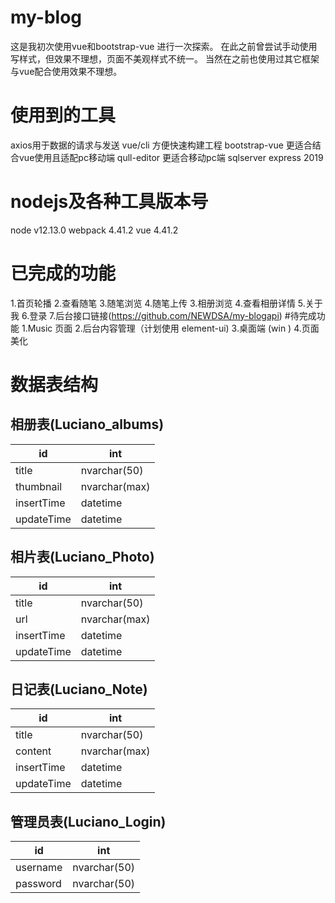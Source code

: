 # my-blog
这是我初次使用vue和bootstrap-vue 进行一次探索。
在此之前曾尝试手动使用写样式，但效果不理想，页面不美观样式不统一。
当然在之前也使用过其它框架与vue配合使用效果不理想。
# 使用到的工具
axios用于数据的请求与发送
vue/cli 方便快速构建工程
bootstrap-vue 更适合结合vue使用且适配pc移动端
qull-editor 更适合移动pc端
sqlserver express 2019
# nodejs及各种工具版本号
node v12.13.0
webpack 4.41.2
vue    4.41.2
# 已完成的功能
1.首页轮播
2.查看随笔
3.随笔浏览
4.随笔上传
3.相册浏览
4.查看相册详情
5.关于我
6.登录
7.后台接口链接(https://github.com/NEWDSA/my-blogapi)
#待完成功能
1.Music 页面
2.后台内容管理（计划使用 element-ui)
3.桌面端 (win )
4.页面美化
# 数据表结构
## 相册表(Luciano_albums)
| id         | int             |
|------------|-----------------|
| title      | nvarchar\(50\)  |
| thumbnail        | nvarchar\(max\) |
| insertTime | datetime        |
| updateTime | datetime        |
## 相片表(Luciano_Photo)
| id         | int             |
|------------|-----------------|
| title      | nvarchar\(50\)  |
| url        | nvarchar\(max\) |
| insertTime | datetime        |
| updateTime | datetime        |
## 日记表(Luciano_Note)
| id         | int             |
|------------|-----------------|
| title      | nvarchar\(50\)  |
| content    | nvarchar\(max\) |
| insertTime | datetime        |
| updateTime | datetime        |
## 管理员表(Luciano_Login)
| id         | int             |
|------------|-----------------|
| username     | nvarchar\(50\)  |
| password  | nvarchar\(50\) |

